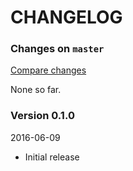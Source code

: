# CHANGELOG

### Changes on `master`

[Compare changes](http://github.com/codevise/pageflow-linkmap-page/compare/v0.1.0...master)

None so far.

### Version 0.1.0

2016-06-09

- Initial release

